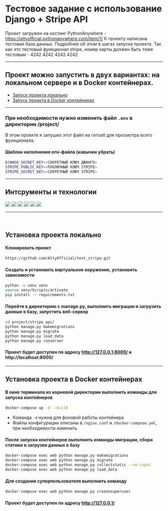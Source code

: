 # Тестовое задание с использование Django + Stripe API

Проект загружен на хостинг PythonAnywhere - https://altyofficial.pythonanywhere.com/item/1/
К проекту написана тестовая база данных. Подробнее об этом в шагах запуска проекта. Так как это тестовый функционал stripe, номер карты должен быть тоже тестовым - 4242 4242 4242 4242

<hr>

## Проект можно запустить в двух вариантах: на локальном сервере и в Docker контейнерах.

- [Запуск проекта локально](#установка-проекта-локально)
- [Запуск проекта в Docker контейнерах](#установка-проекта-в-docker-контейнерах)

<hr>

### При необходимости нужно изменить файл ```.env``` в директории /project/ 
В этом проекте я запушил этот файл на гитхаб для просмотра всего функционала.

#### Шаблон наполнения env-файла (кавычки убрать)
```sh
DJANGO_SECRET_KEY=<СЕКРЕТНЫЙ КЛЮЧ ДЖАНГО>
STRIPE_PUBLIC_KEY=<ПУБЛИЧНЫЙ КЛЮЧ STRIPE>
STRIPE_SECRET_KEY=<СЕКРЕТНЫЙ КЛЮЧ STRIPE>
```

<hr>

## Интсрументы и технологии
![](https://img.shields.io/badge/python-3.11-blue)
![](https://img.shields.io/badge/django-4.1.7-yellowgreen)
![](https://img.shields.io/badge/gunicorn-20.1-%20%2320bdb0)
![](https://img.shields.io/badge/stripe-5.1.1-green)
![](https://img.shields.io/badge/docker-20.10.22-%20%232a37a3)
![](https://img.shields.io/badge/nginx-1.23.3-%20%23a17828)

<hr>
<br>

## Установка проекта локально 
#### Клонировать проект
```sh
https://github.com/AltyOfficial/test_stripe.git
```
#### Создать и установить виртуальное окружение, установить зависимости
```sh
python -m venv venv
source venv/Scripts/activate
pip install -r requirements.txt
```
#### Перейти в директорию с manage.py, выполнить миграции и загрузить данные в базу, запустить веб-сервер
```sh
cd project/stripe_api/
python manage.py makemigrations
python manage.py migrate
python manage.py load_data
python manage.py runserver
```

#### Проект будет доступен по адресу http://127.0.0.1:8000/ и http://localhost:8000/

<hr>

## Установка проекта в Docker контейнерах

#### В окне терминала из корневой директории выполнить команды для запуска контейнеров
```sh
docker-compose up -d --build
```
- Команда ```-d``` нужна для фоновой работы контейнера
- Файлы конфигурации описаны в ```/nginx.conf``` и ```/docker-compose.yml```, при необходимости изменить

#### После запуска контейнеров выполнить команды миграции, сбора статики и загрузки данных в базу
```sh
docker-compose exec web python manage.py makemigrations
docker-compose exec web python manage.py migrate
docker-compose exec web python manage.py collectstatic --no-input
docker-compose exec web python manage.py load_data
```
#### Для создания суперпользователя выполнить команду
```sh
docker-compose exec web python manage.py createsuperuser
```

#### Проект будет доступен по адресу http://127.0.0.1/